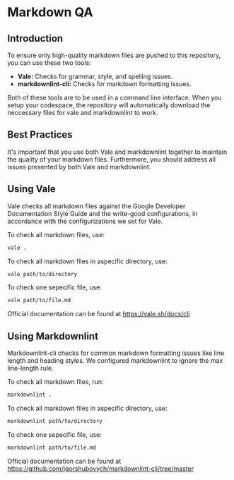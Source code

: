 # Markdown QA

## Introduction

To ensure only high-quality markdown files are pushed to this repository, you can use these two tools:

- **Vale:** Checks for grammar, style, and spelling issues.
- **markdownlint-cli:** Checks for markdown formatting issues.

Both of these tools are to be used in a command line interface. When you setup your codespace, the repository
will automatically download the neccessary files for vale and markdownlint to work.

## Best Practices

It's important that you use both Vale and markdownlint together to maintain the quality of your markdown
files. Furthermore, you should address all issues presented by both Vale and markdownlint.

## Using Vale

Vale checks all markdown files against the Google Developer Documentation Style Guide and the write-good
configurations, in accordance with the configurizations we set for Vale.

To check all markdown files, use:

```bash
vale .
```

To check all markdown files in aspecific directory, use:

```bash
vale path/to/directory
```

To check one sepecific file, use:

```bash
vale path/to/file.md
```

Official documentation can be found at <https://vale.sh/docs/cli>

## Using Markdownlint

Markdownlint-cli checks for common markdown formatting issues like line length and heading styles. We
configured markdownlint to ignore the max line-length rule.

To check all markdown files, run:

```bash
markdownlint .
```

To check all markdown files in aspecific directory, use:

```bash
markdownlint path/to/directory
```

To check one sepecific file, use:

```bash
markdownlint path/to/file.md
```

Official documentation can be found at <https://github.com/igorshubovych/markdownlint-cli/tree/master>
